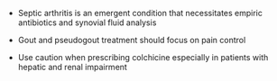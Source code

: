 - Septic arthritis is an emergent condition that necessitates empiric antibiotics and synovial fluid analysis

- Gout and pseudogout treatment should focus on pain control

- Use caution when prescribing colchicine especially in patients with hepatic and renal impairment